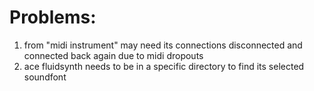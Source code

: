 # Problems:

1. from "midi instrument" may need its connections disconnected and connected back again due to midi dropouts
2. ace fluidsynth needs to be in a specific directory to find its selected soundfont